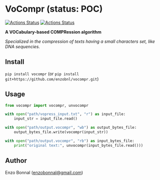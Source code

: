# VoCompr (status: POC)
[![Actions Status](https://github.com/enzobnl/vocompr/workflows/test/badge.svg)](https://github.com/enzobnl/pycout/actions) [![Actions Status](https://github.com/enzobnl/vocompr/workflows/PyPI/badge.svg)](https://github.com/enzobnl/pycout/actions)

**A VOCabulary-based COMPRession algorithm**

*Specialized in the compression of texts having a small characters set, like DNA sequencies.*

## Install
`pip install vocompr` (or `pip install git+https://github.com/enzobnl/vocompr.git`)
## Usage

```python
from vocompr import vocompr, unvocompr

with open("path/vopress_input.txt", "r") as input_file:
    input_str = input_file.read()

with open("path/output.vocompr", "wb") as output_bytes_file:
    output_bytes_file.write(vocompr(input_str))

with open("path/output.vocompr", "rb") as input_bytes_file:
    print("original text:", unvocompr(input_bytes_file.read()))
```

## Author
Enzo Bonnal (enzobonnal@gmail.com)
